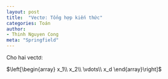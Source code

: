 ```yaml
---
layout: post
title:  "Vectơ: Tổng hợp kiến thức"
categories: Toán
author:
- Thinh Nguyen Cong
meta: "Springfield"
---
```


Cho hai vectơ:

$\left[\begin{array}
    x_1\\
    x_2\\
    \vdots\\
    x_d
\end{array}\right]$